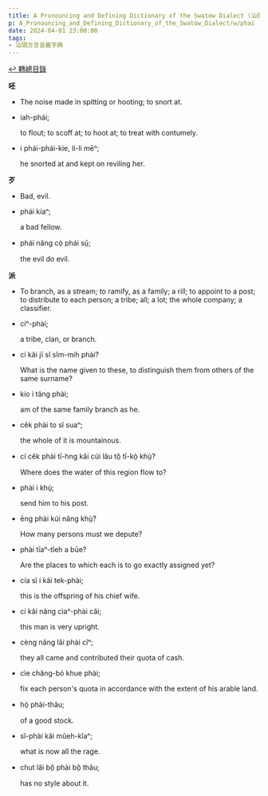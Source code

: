 ```yaml
---
title: A Pronouncing and Defining Dictionary of the Swatow Dialect (汕頭方言音義字典) / phai
p: A_Pronouncing_and_Defining_Dictionary_of_the_Swatow_Dialect/w/phai
date: 2024-04-01 23:00:00
tags: 
- 汕頭方言音義字典
---
```


[↩️ 轉總目錄](/A_Pronouncing_and_Defining_Dictionary_of_the_Swatow_Dialect)


**呸**
- The noise made in spitting or hooting; to snort at.

- iah-phái;

  to flout; to scoff at; to hoot at; to treat with contumely.

- i phái-phái-kìe, li-li mēⁿ;

  he snorted at and kept on reviling her.

**歹**
- Bad, evil.

- phái kíaⁿ;

  a bad fellow.

- phái nâng cò̤ phái sṳ̄;

  the evil do evil.

**派**
- To branch, as a stream; to ramify, as a family; a  rill; to appoint to a post; to distribute to each person; a tribe; all; a lot; the whole company; a classifier.

- ciⁿ-phài;

  a tribe, clan, or branch.

- cí kâi jī sĭ sĭm-mih phài?

  What is the name given to these, to distinguish them from others of the same surname?

- kio i tâng phài;

  am of the same family branch as he.

- cêk phài to sĭ suaⁿ;

  the whole of it is mountainous.

- cí cêk phài tī-hng kâi cúi lâu tŏ̤ tī-kò̤ khṳ̀?

  Where does the water of this region flow to?

- phài i khṳ̀;

  send him to his post.

- ēng phài kúi nâng khṳ̀?

  How many persons must we depute?

- phài tīaⁿ-tîeh a būe?

  Are the places to which each is to go exactly assigned yet?

- cía sĭ i kâi tek-phài;

  this is the offspring of his chief wife.

- cí kâi nâng cìaⁿ-phài căi;

  this man is very upright.

- cèng nâng lâi phài cîⁿ;

  they all came and contributed their quota of cash.

- cìe châng-bó khue phài;

  fix each person's quota in accordance with the extent of his arable land.

- hó̤ phài-thâu;

  of a good stock.

- sî-phài kâi mûeh-kĭaⁿ;

  what is now all the rage.

- chut lâi bô̤ phài bô̤ thâu;

  has no style about it.